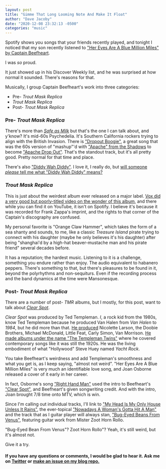 ```yaml
---
layout: post
title: "Gimme That Long Looming Note And Make It Float"
author: "Dave Jacoby"
date: "2020-12-08 23:32:13 -0500"
categories: "music"
---
```


Spotify shows you songs that your friends recently played, and tonight I noticed that my son recently listened to ["Her Eyes Are A Blue Million Miles" by Captain Beefheart](https://open.spotify.com/track/6fJSEk0GDtPOk3gFxcnbUy?si=rlTexS8rTQO83viGWM-6lQ).

I was _so_ proud.

It just showed up in his Discover Weekly list, and he was surprised at how normal it sounded. There's reasons for that.

Musically, I group Captain Beefheart's work into three categories:

- Pre- _Trout Mask Replica_
- _Trout Mask Replica_
- Post- _Trout Mask Replica_

### Pre- _Trout Mask Replica_

There's more than [_Safe as Milk_](https://open.spotify.com/album/0DFhGsFKG7G58cke33GlAh) but that's the one I can talk about, and y'know? It's mid-60s Psychedelia. It's Southern California rockers trying to align with the British Invasion. There is ["Dropout Boogie"](https://open.spotify.com/track/6SmeNEJwqIi27x1ZGMf6G7), a great song that was the 60s version of "mashup"'d with ["Apache" from the Shadows](https://open.spotify.com/track/0sZy1HE2aGBQABHfVRQ4jB) to become ["Apache Drop Out"](https://open.spotify.com/track/3tTr3Dv9ZBGswGRx5uG3ir). That's the standout track, but it's all pretty good. Pretty normal for that time and place.

There's also ["Diddy Wah Diddy"](https://open.spotify.com/track/7tWQKJnPrHVxB6MnoBivgb). I love it, I really do, but [will someone _please_ tell me what "Diddy Wah Diddy" means?](https://open.spotify.com/track/2IOWJHuYyOQFME7eKFfFNY)

### _Trout Mask Replica_

This is just about the weirdest album ever released on a major label. [Vox did a very good but poorly-titled video on the wonder of this album](https://www.youtube.com/watch?v=58nPEe-TU-w), and there while you can find it on YouTube, it isn't on Spotify. I believe it's because it was recorded for Frank Zappa's imprint, and the rights to that corner of the Captain's discography are confused.

My personal favorite is "Orange Claw Hammer", which takes the form of a sea shanty and sounds, to me, like a classic _Treasure Island_ pirate trying to connect with his daughter (maybe he only believes it's his daughter) after being "shanghai'd by a high-hat beaver-mustache man and his pirate friend" several decades before.

It has a reputation; the hardest music. Listening to it is a challenge, something you endure rather than enjoy. The audio equivalent to habanero peppers. There's something to that, but there's pleasures to be found in it, beyond the polyrhythms and non-sequiturs. Even if the recording process and the band dynamics at the time were Mansonesque.

### Post- _Trout Mask Replica_

There are a number of post- _TMR_ albums, but I mostly, for this post, want to talk about [_Clear Spot_](https://open.spotify.com/album/3m2ltFkbJ34zxghz9vlY6p).

_Clear Spot_ was produced by Ted Templeman. _I_, a rock kid from the 1980s, know Ted Templeman because he produced Van Halen from _Van Halen_ to _1984_, but he did more than that. [He produced](https://www.allmusic.com/artist/ted-templeman-mn0000029458/credits) Nicolette Larson, the Doobie Brothers, Michael McDonald, Little Feat, Carly Simon, Van Morrison. [He made albums under the name "The Templeman Twins"](https://www.covermesongs.com/2013/04/cover-classics-trill-it-like-it-was-by-the-templeton-twins.html) where he covered contemporary songs like it was still the 1920s. He was the living embodiment of what "Hollywood" Steve Huey named _Yacht Rock_.

You take Beefheart's weirdness and add Templeman's smoothness and what you get is, as I keep saying, "almost not weird". "Her Eyes Are A Blue Million Miles" is very much an identifiable love song, and Joan Osborne released a cover of it early in her career.

In fact, Osborne's song ["Right Hand Man"](https://open.spotify.com/track/30KD97bx7WCuUpNROj3Sij) used the intro to Beefheart's ["Clear Spot"](https://open.spotify.com/track/64VzsxSLkcpOGRbrL7UeiC), and Beefheart's given songwriting credit. And with the intro, Joan brought 7/8 time onto MTV, which is win.

Since I'm calling out individual tracks, I'll link to ["My Head Is My Only House Unless It Rains"](https://open.spotify.com/track/40FBvcPdz84RpbCOx2lHQV), the ever-topical ["Nowadays A Woman's Gotta Hit A Man"](https://open.spotify.com/track/3EkSnsYJ9sWKQGPfWSlhtV) and the track that as I guitar player will always stan, ["Bug-Eyed Beans From Venus"](https://open.spotify.com/track/4msev8ey3uUXjFTw7lRaTk), featuring guitar work from Mister Zoot Horn Rollo.

"Bug-Eyed Bean From Venus"? Zoot Horn Rollo"? Yeah, it's still weird, but it's almost not.

Give it a try.

#### If you have any questions or comments, I would be glad to hear it. Ask me on [Twitter](https://twitter.com/jacobydave) or [make an issue on my blog repo.](https://github.com/jacoby/jacoby.github.io)
